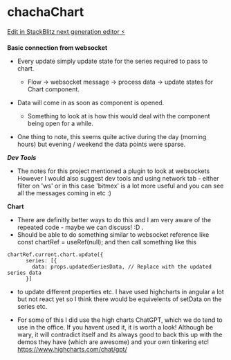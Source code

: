 # chachaChart

[Edit in StackBlitz next generation editor ⚡️](https://stackblitz.com/~/github.com/CAWilson94/chachaChart)

**Basic connection from websocket**

* Every update simply update state for the series required to pass to chart.
    * Flow -> websocket message -> process data -> update states for Chart component.
* Data will come in as soon as component is opened. 
    * Something to look at is how this would deal with the component being open for a while.
 
* One thing to note, this seems quite active during the day (morning hours) but evening / weekend
the data points were sparse.

***Dev Tools***

* The notes for this project mentioned a plugin to look at websockets
However I would also suggest dev tools and using network tab -
either filter on 'ws' or in this case 'bitmex' is a lot more useful
and you can see all the messages coming in etc :)

**Chart**

 * There are definitly better ways to do this and I am very aware of the repeated code - maybe we can discuss! :D . 
  * Should be able to do something similar to websocket reference like const chartRef = useRef(null);
  and then call something like this 
  ```
  chartRef.current.chart.update({
        series: [{
          data: props.updatedSeriesData, // Replace with the updated series data
        }]
```

*   to update different properties etc. I have used highcharts in angular a lot but not react yet so I think there would be equivelents of setData on the series etc. 

  * For some of this I did use the high charts ChatGPT, which we do tend to use in the office. 
  If you havent used it, it is worth a look! Although be wary, it will contradict itself and its always good to back this up with the demos they have (which are awesome) and your own tinkering etc! 
  https://www.highcharts.com/chat/gpt/
 

